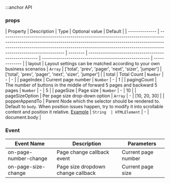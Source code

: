 :::anchor API

### props

| Property       | Description                                                                                                                                                                                                                                                               | Type     | Optional value                                        | Default                                               |
| -------------- | ------------------------------------------------------------------------------------------------------------------------------------------------------------------------------------------------------------------------------------------------------------------------- | -------- | ----------------------------------------------------- | ----------------------------------------------------- | ------------- |
| layout         | Layout settings can be matched according to your own business scenarios                                                                                                                                                                                                   | `Array`  | ['total', 'prev', 'pager', 'next', 'sizer', 'jumper'] | ['total', 'prev', 'pager', 'next', 'sizer', 'jumper'] |
| total          | Total Count                                                                                                                                                                                                                                                               | `Number` | -                                                     | -                                                     |
| pageIndex      | Current page number                                                                                                                                                                                                                                                       | `Number` | -                                                     | 1                                                     |
| pagingCount    | The number of buttons in the middle of forward 5 pages and backward 5 pages                                                                                                                                                                                               | `Number` | -                                                     | 5                                                     |
| pageSize       | Page size                                                                                                                                                                                                                                                                 | `Number` | -                                                     | 10                                                    |
| pageSizeOption | Per page size drop-down option                                                                                                                                                                                                                                            | `Array`  | -                                                     | [10, 20, 30]                                          |
| popperAppendTo | Parent Node which the selector should be rendered to. Default to `body`. When position issues happen, try to modify it into scrollable content and position it relative. [Example](https://codesandbox.io/s/vue-vue-table-easy-2-15-0-example-forked-q9k3m0?file=/Example.vue) | `String  | HTMLElement`                                          | -                                                     | document.body |

### Event

| Event Name            | Description                        | Parameters          |
| --------------------- | ---------------------------------- | ------------------- |
| on-page-number-change | Page change callback event         | Current page number |
| on-page-size-change   | Page size dropdown change callback | Current page size   |
